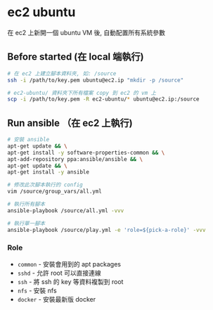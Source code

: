 # ec2 ubuntu

在 ec2 上新開一個 ubuntu VM 後, 自動配置所有系統參數

## Before started (在 local 端執行)

```sh
# 在 ec2 上建立腳本資料夾, 如: /source
ssh -i /path/to/key.pem ubuntu@ec2.ip "mkdir -p /source"

# ec2-ubuntu/ 資料夾下所有檔案 copy 到 ec2 的 vm 上
scp -i /path/to/key.pem -R ec2-ubuntu/* ubuntu@ec2.ip:/source
```

## Run ansible （在 ec2 上執行)

```sh
# 安裝 ansible
apt-get update && \
apt-get install -y software-properties-common && \
apt-add-repository ppa:ansible/ansible && \
apt-get update && \
apt-get install -y ansible

# 修改此次腳本執行的 config
vim /source/group_vars/all.yml

# 執行所有腳本
ansible-playbook /source/all.yml -vvv

# 執行單一腳本
ansible-playbook /source/play.yml -e 'role=${pick-a-role}' -vvv
```

### Role

- `common` - 安裝會用到的 apt packages
- `sshd` - 允許 root 可以直接連線
- `ssh` - 將 ssh 的 key 等資料複製到 root
- `nfs` - 安裝 nfs
- `docker` - 安裝最新版 docker
